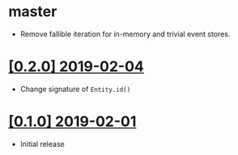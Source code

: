 # master

* Remove fallible iteration for in-memory and trivial event stores.

# [[0.2.0] 2019-02-04](https://github.com/cq-rs/cqrs/releases/tag/cqrs-0.2.0)

* Change signature of `Entity.id()`

# [[0.1.0] 2019-02-01](https://github.com/cq-rs/cqrs/releases/tag/cqrs-0.1.0)

* Initial release

